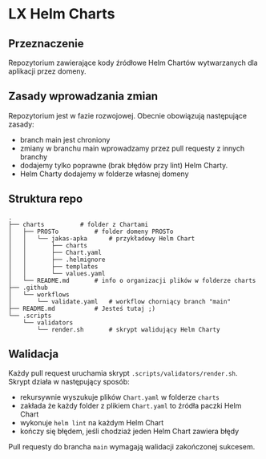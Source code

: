 # LX Helm Charts

## Przeznaczenie
Repozytorium zawierające kody źródłowe Helm Chartów wytwarzanych dla aplikacji przez domeny.  

## Zasady wprowadzania zmian
Repozytorium jest w fazie rozwojowej. Obecnie obowiązują następujące zasady:
- branch main jest chroniony
- zmiany w branchu main wprowadzamy przez pull requesty z innych branchy
- dodajemy tylko poprawne (brak błędów przy lint) Helm Charty.
- Helm Charty dodajemy w folderze własnej domeny

## Struktura repo
```
.
├── charts			# folder z Chartami
│   ├── PROSTo			# folder domeny PROSTo
│   │   └── jakas-apka		# przykładowy Helm Chart
│   │       ├── charts
│   │       ├── Chart.yaml
│   │       ├── .helmignore
│   │       ├── templates
│   │       └── values.yaml
│   └── README.md		# info o organizacji plików w folderze charts
├── .github
│   └── workflows
│       └── validate.yaml	# workflow chorniący branch "main"
├── README.md			# Jesteś tutaj ;)
└── .scripts
    └── validators
        └── render.sh		# skrypt walidujący Helm Charty
```

## Walidacja
Każdy pull request uruchamia skrypt `.scripts/validators/render.sh`. Skrypt działa w następujący sposób:
- rekursywnie wyszukuje plików `Chart.yaml` w folderze `charts`
- zakłada że każdy folder z plikiem `Chart.yaml` to źródła paczki Helm Chart
- wykonuje `helm lint` na każdym Helm Chart
- kończy się błędem, jeśli chodziaż jeden Helm Chart zawiera błędy

Pull requesty do brancha `main` wymagają walidacji zakończonej sukcesem.
